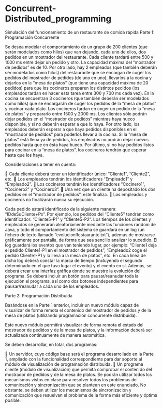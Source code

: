 # Concurrent-Distributed_programming

Simulación del funcionamiento de un restaurante de comida rápida
Parte 1: Programación Concurrente

Se desea modelar el comportamiento de un grupo de 200 clientes (que serán modelados como hilos) que van dejando, cada uno de ellos, dos pedidos en un mostrador del restaurante. Cada cliente tardará entre 500 y 1000 ms entre dejar un pedido y otro. La capacidad máxima del “mostrador de pedidos” es de 10. Por otro lado, hay 2 empleados (que también deberán ser modelados como hilos) del restaurante que se encargan de coger los pedidos del mostrador de pedidos (de uno en uno), llevarlos a la cocina y dejarlos en la “mesa de platos” (que tiene una capacidad máxima de 20 pedidos) para que los cocineros preparen los distintos pedidos (los empleados tardan en hacer esta tarea entre 300 y 700 ms cada vez). En la cocina se encuentran 3 cocineros (que también deberán ser modelados como hilos) que se encargarán de coger los pedidos de la “mesa de platos” y cocinar cada plato. Los cocineros tardan en coger un pedido de la “mesa de platos” y prepararlo entre 1500 y 2000 ms.
Los clientes sólo podrán dejar pedidos en el “mostrador de pedidos” mientras haya hueco disponible, y si no deberán esperar a que lo haya. Por otro lado, los empleados deberán esperar a que haya pedidos disponibles en el “mostrador de pedidos” para poderlos llevar a la cocina. Si la “mesa de platos” está llena ya de pedidos, los empleados no podrán dejar nuevos pedidos hasta que en ésta haya hueco. Por último, si no hay pedidos listos para cocinar en la “mesa de platos”, los cocineros tendrán que esperar hasta que los haya.

Consideraciones a tener en cuenta:

 Cada cliente deberá tener un identificador único: “Cliente1”, “Cliente2”, etc.
 Los empleados tendrán los identificadores “Empleado1” y “Empleado2”.
 Los cocineros tendrán los identificadores “Cocinero1”, “Cocinero2” y “Cocinero3”.
 Una vez que un cliente ha depositado los dos pedidos en el “mostrador de pedidos”, este finaliza.
 Los empleados y cocineros no finalizarán nunca su ejecución.

Cada pedido estará identificado de la siguiente manera: “IDdeSuCliente+Px”. Por ejemplo, los
pedidos del “Cliente5” tendrán como identificador: “Cliente5-P1” y “Cliente5-P2”.
Los tiempos de los clientes y empleados se generarán aleatoriamente mediante las funciones random de
Java, y todo el comportamiento del sistema se guardará en un log (un fichero de texto llamado
“evolucionRestaurante.txt”), además de mostrarse gráficamente por pantalla, de forma que sea sencillo
analizar lo sucedido. El log guardará los eventos que van teniendo lugar, por ejemplo: “Cliente1 deja el
pedido Cliente1-P1 en el mostrador de pedidos”, “Empleado2 coge el pedido Cliente1-P1 y lo lleva a la mesa
de platos”, etc. En cada línea de dicho log deberá constar la marca de tiempo (incluyendo el segundo
determinado en el que tuvo lugar el evento) y el evento en sí.
Además, se deberá crear una interfaz gráfica donde se muestre la evolución del programa. 
Se deberá incluir un botón para pausar/reanudar toda la ejecución el programa, así como dos botones
independientes para pausar/reanudar a cada uno de los empleados.


Parte 2: Programación Distribuida

Basándose en la Parte 1 anterior, incluir un nuevo módulo capaz de visualizar de forma remota el
contenido del mostrador de pedidos y de la mesa de platos (utilizando programación concurrente distribuida).

Este nuevo módulo permitirá visualizar de forma remota el estado del mostrador de pedidos y de la mesa de
platos, y la información deberá ser actualizada continuamente de manera automática.

Se deben desarrollar, en total, dos programas:

 Un servidor, cuyo código base será el programa desarrollado en la Parte 1, ampliado con la
funcionalidad correspondiente para dar soporte al módulo de visualización de programación
distribuida.
 Un programa cliente (módulo de visualización) que permita comprobar el contenido del mostrador
de pedidos y de la mesa de platos.
Se podrán utilizar todos los mecanismos vistos en clase para resolver todos los problemas de
comunicación y sincronización que se plantean en este enunciado. No obstante, se deben utilizar los
mecanismos de sincronización y comunicación que resuelvan el problema de la forma más eficiente y
óptima posible.


